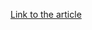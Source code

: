 [Link to the article](https://web.archive.org/web/20190508170147/https://www.riskiq.com/blog/labs/cobalt-group-spear-phishing-russian-banks/)
